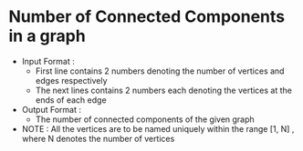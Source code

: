 # Number of Connected Components in a graph
- Input Format :
   - First line contains 2 numbers denoting the number of vertices and edges respectively
   - The next lines contains 2 numbers each denoting the vertices at the ends of each edge
- Output Format :
   - The number of connected components of the given graph 
- NOTE : All the vertices are to be named uniquely within the range [1, N] , where N denotes the number of vertices

